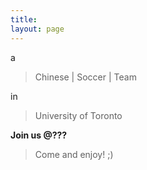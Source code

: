 ```yaml
---
title:
layout: page
---
```


a

> Chinese | Soccer | Team

in

> University of Toronto


**Join us @???**

> Come and enjoy! ;)
